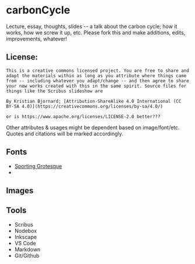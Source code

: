 # carbonCycle
Lecture, essay, thoughts, slides -- a talk about the carbon cycle; how it works, how we screw it up, etc. Please fork this and make additions, edits, improvements, whatever!

## License:
```
This is a creative commons licensed project. You are free to share and adapt the materials within as long as you attribute where things came from -- including whatever you adapt/change -- and then agree to share your new works created with this in the same spirit. Source files for things like the Scribus slideshow are 

By Kristian Bjornard; [Attribution-ShareAlike 4.0 International (CC BY-SA 4.0)](https://creativecommons.org/licenses/by-sa/4.0/)

or is https://www.apache.org/licenses/LICENSE-2.0 better???
```

Other attributes & usages might be dependent based on image/font/etc. Quotes and citations will be marked accordingly.

## Fonts
- [Sporting Grotesque](http://velvetyne.fr/fonts/sporting-grotesque/)
- 

## Images

## Tools
- Scribus
- Nodebox
- Inkscape
- VS Code
- Markdown
- Git/Github